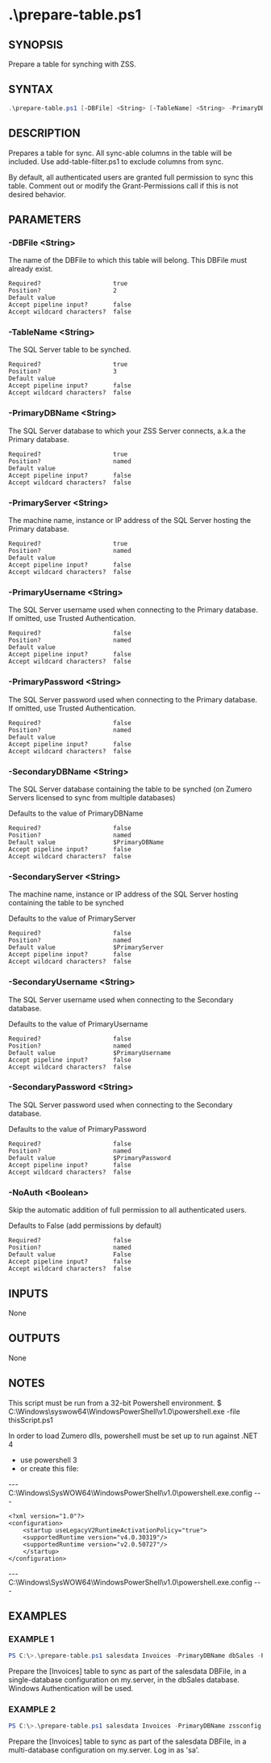 # .\prepare-table.ps1
## SYNOPSIS
Prepare a table for synching with ZSS.

## SYNTAX
```powershell
.\prepare-table.ps1 [-DBFile] <String> [-TableName] <String> -PrimaryDBName <String> -PrimaryServer <String> [-PrimaryUsername <String>] [-PrimaryPassword <String>] [-SecondaryDBName <String>] [-SecondaryServer <String>] [-SecondaryUsername <String>] [-SecondaryPassword <String>] [-NoAuth <Boolean>] [<CommonParameters>]
```

## DESCRIPTION
Prepares a table for sync. All sync-able columns in the table will be included. Use add-table-filter.ps1
to exclude columns from sync.

By default, all authenticated users are granted full permission to sync this table. Comment out or
modify the Grant-Permissions call if this is not desired behavior.

## PARAMETERS
### -DBFile &lt;String&gt;
The name of the DBFile to which this table will belong.  This DBFile must already exist.
```
Required?                    true
Position?                    2
Default value
Accept pipeline input?       false
Accept wildcard characters?  false
```
 
### -TableName &lt;String&gt;
The SQL Server table to be synched.
```
Required?                    true
Position?                    3
Default value
Accept pipeline input?       false
Accept wildcard characters?  false
```
 
### -PrimaryDBName &lt;String&gt;
The SQL Server database to which your ZSS Server connects, a.k.a the Primary database.
```
Required?                    true
Position?                    named
Default value
Accept pipeline input?       false
Accept wildcard characters?  false
```
 
### -PrimaryServer &lt;String&gt;
The machine name, instance or IP address of the SQL Server hosting the Primary database.
```
Required?                    true
Position?                    named
Default value
Accept pipeline input?       false
Accept wildcard characters?  false
```
 
### -PrimaryUsername &lt;String&gt;
The SQL Server username used when connecting to the Primary database. If omitted, use Trusted Authentication.
```
Required?                    false
Position?                    named
Default value
Accept pipeline input?       false
Accept wildcard characters?  false
```
 
### -PrimaryPassword &lt;String&gt;
The SQL Server password used when connecting to the Primary database. If omitted, use Trusted Authentication.
```
Required?                    false
Position?                    named
Default value
Accept pipeline input?       false
Accept wildcard characters?  false
```
 
### -SecondaryDBName &lt;String&gt;
The SQL Server database containing the table to be synched (on Zumero Servers licensed to sync from multiple databases)

Defaults to the value of PrimaryDBName
```
Required?                    false
Position?                    named
Default value                $PrimaryDBName
Accept pipeline input?       false
Accept wildcard characters?  false
```
 
### -SecondaryServer &lt;String&gt;
The machine name, instance or IP address of the SQL Server hosting containing the table to be synched

Defaults to the value of PrimaryServer
```
Required?                    false
Position?                    named
Default value                $PrimaryServer
Accept pipeline input?       false
Accept wildcard characters?  false
```
 
### -SecondaryUsername &lt;String&gt;
The SQL Server username used when connecting to the Secondary database.

Defaults to the value of PrimaryUsername
```
Required?                    false
Position?                    named
Default value                $PrimaryUsername
Accept pipeline input?       false
Accept wildcard characters?  false
```
 
### -SecondaryPassword &lt;String&gt;
The SQL Server password used when connecting to the Secondary database.

Defaults to the value of PrimaryPassword
```
Required?                    false
Position?                    named
Default value                $PrimaryPassword
Accept pipeline input?       false
Accept wildcard characters?  false
```
 
### -NoAuth &lt;Boolean&gt;
Skip the automatic addition of full permission to all authenticated users.

Defaults to False (add permissions by default)
```
Required?                    false
Position?                    named
Default value                False
Accept pipeline input?       false
Accept wildcard characters?  false
```

## INPUTS
None

## OUTPUTS
None

## NOTES
This script must be run from a 32-bit Powershell environment.
$ C:\Windows\syswow64\WindowsPowerShell\v1.0\powershell.exe -file thisScript.ps1

In order to load Zumero dlls, powershell must be set up to run against .NET 4
- use powershell 3
- or create this file:

--- C:\Windows\SysWOW64\WindowsPowerShell\v1.0\powershell.exe.config ---

    <?xml version="1.0"?> 
    <configuration> 
        <startup useLegacyV2RuntimeActivationPolicy="true"> 
        <supportedRuntime version="v4.0.30319"/> 
        <supportedRuntime version="v2.0.50727"/> 
        </startup> 
    </configuration> 

--- C:\Windows\SysWOW64\WindowsPowerShell\v1.0\powershell.exe.config ---

## EXAMPLES
### EXAMPLE 1
```powershell
PS C:\>.\prepare-table.ps1 salesdata Invoices -PrimaryDBName dbSales -PrimaryServer my.server -SecondaryDBName dbSales -SecondaryServer my.server

```
Prepare the [Invoices] table to sync as part of the salesdata DBFile, in a single-database
configuration on my.server, in the dbSales database. Windows Authentication will be used.
 
### EXAMPLE 2
```powershell
PS C:\>.\prepare-table.ps1 salesdata Invoices -PrimaryDBName zssconfig -PrimaryServer my.server -SecondaryDBName dbSales -SecondaryServer my.server -PrimaryUsername sa -PrimaryPassword sapassword

```
Prepare the [Invoices] table to sync as part of the salesdata DBFile, in a multi-database
configuration on my.server. Log in as 'sa'.

